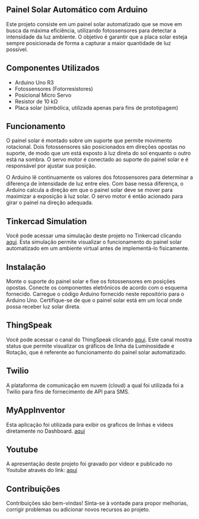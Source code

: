 ## Painel Solar Automático com Arduino
Este projeto consiste em um painel solar automatizado que se move em busca da máxima eficiência, utilizando fotossensores para detectar a intensidade da luz ambiente. O objetivo é garantir que a placa solar esteja sempre posicionada de forma a capturar a maior quantidade de luz possível.

## Componentes Utilizados
- Arduino Uno R3
- Fotossensores (Fotorresistores)
- Posicional Micro Servo
- Resistor de 10 kΩ
- Placa solar (simbólica, utilizada apenas para fins de prototipagem)

## Funcionamento
O painel solar é montado sobre um suporte que permite movimento rotacional. Dois fotossensores são posicionados em direções opostas no suporte, de modo que um está exposto à luz direta do sol enquanto o outro está na sombra. O servo motor é conectado ao suporte do painel solar e é responsável por ajustar sua posição.

O Arduino lê continuamente os valores dos fotossensores para determinar a diferença de intensidade de luz entre eles. Com base nessa diferença, o Arduino calcula a direção em que o painel solar deve se mover para maximizar a exposição à luz solar. O servo motor é então acionado para girar o painel na direção adequada.

## Tinkercad Simulation
Você pode acessar uma simulação deste projeto no Tinkercad clicando [aqui](https://www.tinkercad.com/things/202XwRQpPTr-stunning-jofo/editel?sharecode=MUUWKSFR_3raqsbHuUJFdEVzhuwG0FYNYcGzFMw1Ny8). Esta simulação permite visualizar o funcionamento do painel solar automatizado em um ambiente virtual antes de implementá-lo fisicamente.

## Instalação
Monte o suporte do painel solar e fixe os fotossensores em posições opostas.
Conecte os componentes eletrônicos de acordo com o esquema fornecido.
Carregue o código Arduino fornecido neste repositório para o Arduino Uno.
Certifique-se de que o painel solar está em um local onde possa receber luz solar direta.

## ThingSpeak
Você pode acessar o canal do ThingSpeak clicando [aqui](https://thingspeak.com/channels/2558350). Este canal mostra status que permite visualizar os gráficos de linha da Luminosidade e Rotação, que é referente ao funcionamento do painel solar automatizado.

## Twilio
A plataforma de comunicação em nuvem (cloud) a qual foi utilizada foi a Twilio para fins de fornecimento de API para SMS.

## MyAppInventor
Esta aplicação foi utilizada para exibir os graficos de linhas e videos diretamente no Dashboard. [aqui](https://ai2.appinventor.mit.edu/#5913412504715264)

## Youtube
A apresentação deste projeto foi gravado por videor e publicado no Youtube através do link: [aqui](https://www.youtube.com/watch?v=NhYf1FsS7JQ)

## Contribuições
Contribuições são bem-vindas! Sinta-se à vontade para propor melhorias, corrigir problemas ou adicionar novos recursos ao projeto.
